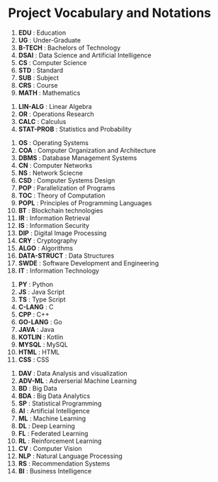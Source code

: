 # Project Vocabulary and Notations

1. **EDU** : Education
1. **UG** : Under-Graduate
1. **B-TECH** : Bachelors of Technology
1. **DSAI** : Data Science and Artificial Intelligence
1. **CS** : Computer Science
1. **STD** : Standard
1. **SUB** : Subject
1. **CRS** : Course
1. **MATH** : Mathematics

<!-- MATHEMATICS -->

1. **LIN-ALG** : Linear Algebra
1. **OR** : Operations Research
1. **CALC** : Calculus
1. **STAT-PROB** : Statistics and Probability

<!-- COMPUTER SCIENCE -->

1. **OS** : Operating Systems
1. **COA** : Computer Organization and Architecture
1. **DBMS** : Database Management Systems
1. **CN** : Computer Networks
1. **NS** : Network Sciecne
1. **CSD** : Computer Systems Design
1. **POP** : Parallelization of Programs
1. **TOC** : Theory of Computation
1. **POPL** : Principles of Programming Languages
1. **BT** : Blockchain technologies
1. **IR** : Information Retrieval
1. **IS** : Information Security
1. **DIP** : Digital Image Processing
1. **CRY** : Cryptography
1. **ALGO** : Algorithms
1. **DATA-STRUCT** : Data Structures
1. **SWDE** : Software Development and Engineering
1. **IT** : Information Technology

<!-- PROGRAMMING LANGUAGES -->

1. **PY** : Python
1. **JS** : Java Script
1. **TS** : Type Script
1. **C-LANG** : C
1. **CPP** : C++
1. **GO-LANG** : Go
1. **JAVA** : Java
1. **KOTLIN** : Kotlin
1. **MYSQL** : MySQL
1. **HTML** : HTML
1. **CSS** : CSS

<!-- DATA SCIENCE AND ARTIFICIAL INTELLIGENCE -->

1. **DAV** : Data Analysis and visualization
1. **ADV-ML** : Adverserial Machine Learning
1. **BD** : Big Data
1. **BDA** : Big Data Analytics
1. **SP** : Statistical Programming
1. **AI** : Artificial Intelligence
1. **ML** : Machine Learning
1. **DL** : Deep Learning
1. **FL** : Federated Learning
1. **RL** : Reinforcement Learning
1. **CV** : Computer Vision
1. **NLP** : Natural Language Processing
1. **RS** : Recommendation Systems
1. **BI** : Business Intelligence
